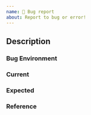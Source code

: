 ```yaml
---
name: 🐛 Bug report
about: Report to bug or error!
---
```


## Description

### Bug Environment

### Current

### Expected

### Reference
